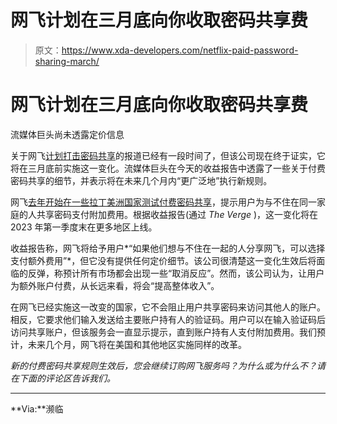 # 网飞计划在三月底向你收取密码共享费

> 原文：<https://www.xda-developers.com/netflix-paid-password-sharing-march/>

# 网飞计划在三月底向你收取密码共享费

流媒体巨头尚未透露定价信息

关于网飞[计划打击密码共享](https://www.xda-developers.com/netflix-password-sharing-changes-2023/)的报道已经有一段时间了，但该公司现在终于证实，它将在三月底前实施这一变化。流媒体巨头在今天的收益报告中透露了一些关于付费密码共享的细节，并表示将在未来几个月内“更广泛地”执行新规则。

网飞[去年开始在一些拉丁美洲国家测试付费密码共享](https://www.xda-developers.com/netflix-sharing-account-charges/)，提示用户为与不住在同一家庭的人共享密码支付附加费用。根据收益报告(通过 *The Verge* )，这一变化将在 2023 年第一季度末在更多地区上线。

收益报告称，网飞将给予用户*“如果他们想与不住在一起的人分享网飞，可以选择支付额外费用”*，但它没有提供任何定价细节。该公司很清楚这一变化生效后将面临的反弹，称预计所有市场都会出现一些“取消反应”。然而，该公司认为，让用户为额外账户付费，从长远来看，将会“提高整体收入”。

在网飞已经实施这一改变的国家，它不会阻止用户共享密码来访问其他人的账户。相反，它要求他们输入发送给主要账户持有人的验证码。用户可以在输入验证码后访问共享账户，但该服务会一直显示提示，直到账户持有人支付附加费用。我们预计，未来几个月，网飞将在美国和其他地区实施同样的改革。

*新的付费密码共享规则生效后，您会继续订购网飞服务吗？为什么或为什么不？请在下面的评论区告诉我们。*

* * *

**Via:**濒临
